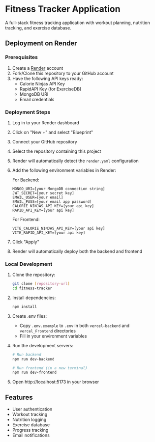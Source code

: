 # Fitness Tracker Application

A full-stack fitness tracking application with workout planning, nutrition tracking, and exercise database.

## Deployment on Render

### Prerequisites
1. Create a [Render](https://render.com) account
2. Fork/Clone this repository to your GitHub account
3. Have the following API keys ready:
   - Calorie Ninjas API Key
   - RapidAPI Key (for ExerciseDB)
   - MongoDB URI
   - Email credentials

### Deployment Steps

1. Log in to your Render dashboard
2. Click on "New +" and select "Blueprint"
3. Connect your GitHub repository
4. Select the repository containing this project
5. Render will automatically detect the `render.yaml` configuration
6. Add the following environment variables in Render:
   
   For Backend:
   ```
   MONGO_URI=[your MongoDB connection string]
   JWT_SECRET=[your secret key]
   EMAIL_USER=[your email]
   EMAIL_PASS=[your email app password]
   CALORIE_NINJAS_API_KEY=[your api key]
   RAPID_API_KEY=[your api key]
   ```

   For Frontend:
   ```
   VITE_CALORIE_NINJAS_API_KEY=[your api key]
   VITE_RAPID_API_KEY=[your api key]
   ```

7. Click "Apply"
8. Render will automatically deploy both the backend and frontend

### Local Development

1. Clone the repository:
   ```bash
   git clone [repository-url]
   cd fitness-tracker
   ```

2. Install dependencies:
   ```bash
   npm install
   ```

3. Create .env files:
   - Copy `.env.example` to `.env` in both `vercel-backend` and `vercel_Frontend` directories
   - Fill in your environment variables

4. Run the development servers:
   ```bash
   # Run backend
   npm run dev-backend
   
   # Run frontend (in a new terminal)
   npm run dev-frontend
   ```

5. Open http://localhost:5173 in your browser

## Features
- User authentication
- Workout tracking
- Nutrition logging
- Exercise database
- Progress tracking
- Email notifications 
